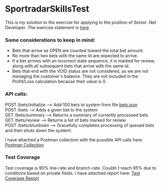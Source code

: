 # SportradarSkillsTest

This is my solution to the exercise for applying to the position of Senior .Net Developer.
The exercise statement is [here](https://github.com/ibanrg/SportradarSkillsTest/blob/master/SportradarSkillsTest/Docs/2025%20Sportradar%20NET%20Test%20Exercise.pdf)

### Some considerations to keep in mind:

- Bets that arrive as OPEN are counted toward the total bet amount.
- No more than two bets with the same Id are expected to arrive.
- If a bet arrives with an incorrect state sequence, it is marked for review, along with all subsequent bets that arrive with the same Id.
- Bets that end with the VOID status are not considered, as we are not managing the customer's balance. They are not included in the Profit/Loss calculation because their value is 0.

### API calls:

POST /bets/initialize --> Add 100 bets to system from file [bets.json](https://github.com/ibanrg/SportradarSkillsTest/blob/master/SportradarSkillsTest/Data/bets.json)\
POST /bets -->  Adds a given bet to the system\
GET /bets/summary --> Returns a summary of currently processed bets\
GET /bets/review --> Returns a list of bets marked for review\
POST /bets/shutdown --> Gracefully completes processing of queued bets and then shuts down the system\

I have attached a Postman collection with the possible API calls here: [Postman Collection](
https://github.com/ibanrg/SportradarSkillsTest/blob/master/SportradarSkillsTest/Docs/SportradarSkillsTest.postman_collection.json)

### Test Coverage

Test coverage is 90% line-rate and branch-rate. Couldn´t reach 95% due to conditions based on private fields.
I have attached report here: [Test Coverage Report](https://github.com/ibanrg/SportradarSkillsTest/blob/master/SportradarSkillsTest/Docs/test-coverage.xml)

